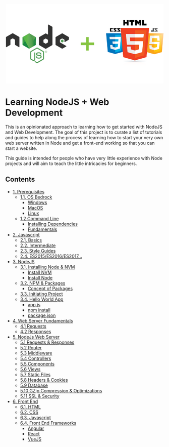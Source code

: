 <div align="center">
  <img src="./images/curr-logo.png" width="500px">
</div>

# Learning NodeJS + Web Development
This is an opinionated approach to learning how to get started with NodeJS and Web Development. The goal of this project is to curate a list of tutorials and guides to help along the process of learning how to start your very own web server written in Node and get a front-end working so that you can start a website.

This guide is intended for people who have very little experience with Node projects and will aim to teach the little intricacies for beginners.

## Contents
- [1. Prerequisites](./Prerequisites/README.md#11-prerequisites)
  - [1.1. OS Bedrock](./Prerequisites/README.md#11-os-bedrock)
    - [Windows](./Prerequisites/README.md#windows)
    - [MacOS](./Prerequisites/README.md#macos)
    - [Linux ](./Prerequisites/README.md#linux)
  - [1.2 Command Line](./Prerequisites/README.md#12-command-line)
    - [Installing Dependencies](./Prerequisites/README.md#12-command-line)
    - [Fundamentals](./Prerequisites/README.md#fundamentals)
- [2. Javascript](./Javascript/README.md#javascript)
  - [2.1. Basics](./Javascript/README.md#basics)
  - [2.2. Intermediate](./Javascript/README.md#Intermediate)
  - [2.3. Style Guides](./Javascript/README.md#style-guides)
  - [2.4. ES2015/ES2016/ES2017...](./Javascript/README.md#contents)
- [3. NodeJS](./NodeJS/README.md)
  - [3.1. Installing Node & NVM](./NodeJS/README.md#installing-node-nvm)
    - [Install NVM](./NodeJS/README.md#install-nvm)
    - [Install Node](./NodeJS/README.md#install-node)
  - [3.2. NPM & Packages](./NodeJS/README.md#npm--packages)
    - [Concept of Packages](./NodeJS/README.md#npm--packages)
  - [3.3. Initiating Project](./NodeJS/README.md#initiating-project)
  - [3.4. Hello World App](./NodeJS/README.md#hello-world-app)
    - [app.js](./NodeJS/README.md#appjs)
    - [npm install ](./NodeJS/README.md#npm-install)
    - [package.json](./NodeJS/README.md#packagejson)
- [4. Web Server Fundamentals]()
  - [4.1 Requests]()
  - [4.2 Responses]()
- [5. NodeJs Web Server]()
  - [5.1 Requests & Responses]()
  - [5.2 Router]()
  - [5.3 Middleware]()
  - [5.4 Controllers]()
  - [5.5 Components]()
  - [5.6 Views]()
  - [5.7 Static Files]()
  - [5.8 Headers & Cookies]()
  - [5.9 Database]()
  - [5.10 GZip Compression & Optimizations]()
  - [5.11 SSL & Security]()
- [6. Front End]()
  - [6.1. HTML]()
  - [6.2. CSS]()
  - [6.3. Javascript]()
  - [6.4. Front End Frameworks]()
    - [Angular]()
    - [React]()
    - [VueJS]()
    
  
